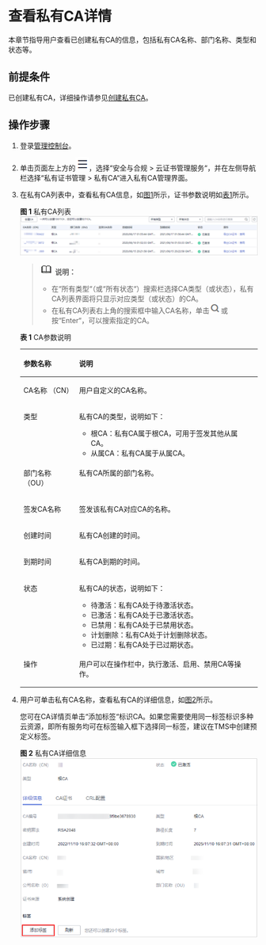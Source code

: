 # 查看私有CA详情<a name="ccm_01_0018"></a>

本章节指导用户查看已创建私有CA的信息，包括私有CA名称、部门名称、类型和状态等。

## 前提条件<a name="zh-cn_topic_0000001124519795_section556861155951"></a>

已创建私有CA，详细操作请参见[创建私有CA](创建私有CA.md)。

## 操作步骤<a name="zh-cn_topic_0000001124519795_section146921116194016"></a>

1.  登录[管理控制台](https://console.huaweicloud.com/)。
2.  单击页面左上方的![](figures/服务列表.png)，选择“安全与合规  \>  云证书管理服务“，并在左侧导航栏选择“私有证书管理  \>  私有CA“进入私有CA管理界面。
3.  在私有CA列表中，查看私有CA信息，如[图1](#zh-cn_topic_0000001124519795_fig1864632765513)所示，证书参数说明如[表1](#zh-cn_topic_0000001124519795_table1731752125212)所示。

    **图 1**  私有CA列表<a name="zh-cn_topic_0000001124519795_fig1864632765513"></a>  
    ![](figures/私有CA列表.png "私有CA列表")

    >![](public_sys-resources/icon-note.gif) **说明：** 
    >-   在“所有类型“（或“所有状态“）搜索栏选择CA类型（或状态），私有CA列表界面将只显示对应类型（或状态）的CA。
    >-   在私有CA列表右上角的搜索框中输入CA名称，单击![](figures/搜索.png)或按“Enter“，可以搜索指定的CA。

    **表 1**  CA参数说明

    <a name="zh-cn_topic_0000001124519795_table1731752125212"></a>
    <table><thead align="left"><tr id="zh-cn_topic_0000001124519795_row17485275216"><th class="cellrowborder" valign="top" width="23.36%" id="mcps1.2.3.1.1"><p id="zh-cn_topic_0000001124519795_p12414527529"><a name="zh-cn_topic_0000001124519795_p12414527529"></a><a name="zh-cn_topic_0000001124519795_p12414527529"></a>参数名称</p>
    </th>
    <th class="cellrowborder" valign="top" width="76.64%" id="mcps1.2.3.1.2"><p id="zh-cn_topic_0000001124519795_p4410529525"><a name="zh-cn_topic_0000001124519795_p4410529525"></a><a name="zh-cn_topic_0000001124519795_p4410529525"></a>说明</p>
    </th>
    </tr>
    </thead>
    <tbody><tr id="zh-cn_topic_0000001124519795_row641052195214"><td class="cellrowborder" valign="top" width="23.36%" headers="mcps1.2.3.1.1 "><p id="zh-cn_topic_0000001124519795_p124352105219"><a name="zh-cn_topic_0000001124519795_p124352105219"></a><a name="zh-cn_topic_0000001124519795_p124352105219"></a>CA名称 （CN）</p>
    </td>
    <td class="cellrowborder" valign="top" width="76.64%" headers="mcps1.2.3.1.2 "><p id="zh-cn_topic_0000001124519795_p20405216521"><a name="zh-cn_topic_0000001124519795_p20405216521"></a><a name="zh-cn_topic_0000001124519795_p20405216521"></a>用户自定义的CA名称。</p>
    </td>
    </tr>
    <tr id="zh-cn_topic_0000001124519795_row71927536541"><td class="cellrowborder" valign="top" width="23.36%" headers="mcps1.2.3.1.1 "><p id="zh-cn_topic_0000001124519795_p2194195314546"><a name="zh-cn_topic_0000001124519795_p2194195314546"></a><a name="zh-cn_topic_0000001124519795_p2194195314546"></a>类型</p>
    </td>
    <td class="cellrowborder" valign="top" width="76.64%" headers="mcps1.2.3.1.2 "><p id="zh-cn_topic_0000001124519795_p41944535549"><a name="zh-cn_topic_0000001124519795_p41944535549"></a><a name="zh-cn_topic_0000001124519795_p41944535549"></a>私有CA的类型，说明如下：</p>
    <a name="zh-cn_topic_0000001124519795_ul2929591558"></a><a name="zh-cn_topic_0000001124519795_ul2929591558"></a><ul id="zh-cn_topic_0000001124519795_ul2929591558"><li>根CA：私有CA属于根CA，可用于签发其他从属CA。</li><li>从属CA：私有CA属于从属CA。</li></ul>
    </td>
    </tr>
    <tr id="zh-cn_topic_0000001124519795_row141252195216"><td class="cellrowborder" valign="top" width="23.36%" headers="mcps1.2.3.1.1 "><p id="zh-cn_topic_0000001124519795_p1617114351620"><a name="zh-cn_topic_0000001124519795_p1617114351620"></a><a name="zh-cn_topic_0000001124519795_p1617114351620"></a>部门名称 （OU）</p>
    </td>
    <td class="cellrowborder" valign="top" width="76.64%" headers="mcps1.2.3.1.2 "><p id="zh-cn_topic_0000001124519795_p97320516115"><a name="zh-cn_topic_0000001124519795_p97320516115"></a><a name="zh-cn_topic_0000001124519795_p97320516115"></a>私有CA所属的部门名称。</p>
    </td>
    </tr>
    <tr id="zh-cn_topic_0000001124519795_row43804325553"><td class="cellrowborder" valign="top" width="23.36%" headers="mcps1.2.3.1.1 "><p id="zh-cn_topic_0000001124519795_p11380183205513"><a name="zh-cn_topic_0000001124519795_p11380183205513"></a><a name="zh-cn_topic_0000001124519795_p11380183205513"></a>签发CA名称</p>
    </td>
    <td class="cellrowborder" valign="top" width="76.64%" headers="mcps1.2.3.1.2 "><p id="zh-cn_topic_0000001124519795_p5380163255512"><a name="zh-cn_topic_0000001124519795_p5380163255512"></a><a name="zh-cn_topic_0000001124519795_p5380163255512"></a>签发该私有CA对应CA的名称。</p>
    </td>
    </tr>
    <tr id="zh-cn_topic_0000001124519795_row153881514185618"><td class="cellrowborder" valign="top" width="23.36%" headers="mcps1.2.3.1.1 "><p id="zh-cn_topic_0000001124519795_p1388111414560"><a name="zh-cn_topic_0000001124519795_p1388111414560"></a><a name="zh-cn_topic_0000001124519795_p1388111414560"></a>创建时间</p>
    </td>
    <td class="cellrowborder" valign="top" width="76.64%" headers="mcps1.2.3.1.2 "><p id="zh-cn_topic_0000001124519795_p18388131485619"><a name="zh-cn_topic_0000001124519795_p18388131485619"></a><a name="zh-cn_topic_0000001124519795_p18388131485619"></a>私有CA创建的时间。</p>
    </td>
    </tr>
    <tr id="zh-cn_topic_0000001124519795_row178769243566"><td class="cellrowborder" valign="top" width="23.36%" headers="mcps1.2.3.1.1 "><p id="zh-cn_topic_0000001124519795_p987717241561"><a name="zh-cn_topic_0000001124519795_p987717241561"></a><a name="zh-cn_topic_0000001124519795_p987717241561"></a>到期时间</p>
    </td>
    <td class="cellrowborder" valign="top" width="76.64%" headers="mcps1.2.3.1.2 "><p id="zh-cn_topic_0000001124519795_p1087772435618"><a name="zh-cn_topic_0000001124519795_p1087772435618"></a><a name="zh-cn_topic_0000001124519795_p1087772435618"></a>私有CA到期的时间。</p>
    </td>
    </tr>
    <tr id="zh-cn_topic_0000001124519795_row034581514542"><td class="cellrowborder" valign="top" width="23.36%" headers="mcps1.2.3.1.1 "><p id="zh-cn_topic_0000001124519795_p123451715185416"><a name="zh-cn_topic_0000001124519795_p123451715185416"></a><a name="zh-cn_topic_0000001124519795_p123451715185416"></a>状态</p>
    </td>
    <td class="cellrowborder" valign="top" width="76.64%" headers="mcps1.2.3.1.2 "><p id="zh-cn_topic_0000001124519795_p1275612415912"><a name="zh-cn_topic_0000001124519795_p1275612415912"></a><a name="zh-cn_topic_0000001124519795_p1275612415912"></a>私有CA的状态，说明如下：</p>
    <a name="zh-cn_topic_0000001124519795_ul39355114576"></a><a name="zh-cn_topic_0000001124519795_ul39355114576"></a><ul id="zh-cn_topic_0000001124519795_ul39355114576"><li>待激活：私有CA处于待激活状态。</li><li>已激活：私有CA处于已激活状态。</li><li>已禁用：私有CA处于已禁用状态。</li><li>计划删除：私有CA处于计划删除状态。</li><li>已过期：私有CA处于已过期状态。</li></ul>
    </td>
    </tr>
    <tr id="zh-cn_topic_0000001124519795_row1450415155182"><td class="cellrowborder" valign="top" width="23.36%" headers="mcps1.2.3.1.1 "><p id="zh-cn_topic_0000001124519795_p125041615151820"><a name="zh-cn_topic_0000001124519795_p125041615151820"></a><a name="zh-cn_topic_0000001124519795_p125041615151820"></a>操作</p>
    </td>
    <td class="cellrowborder" valign="top" width="76.64%" headers="mcps1.2.3.1.2 "><p id="zh-cn_topic_0000001124519795_p450551531817"><a name="zh-cn_topic_0000001124519795_p450551531817"></a><a name="zh-cn_topic_0000001124519795_p450551531817"></a>用户可以在操作栏中，执行激活、启用、禁用CA等操作。</p>
    </td>
    </tr>
    </tbody>
    </table>

4.  用户可单击私有CA名称，查看私有CA的详细信息，如[图2](#fig56195371919)所示。

    您可在CA详情页单击“添加标签“标识CA。如果您需要使用同一标签标识多种云资源，即所有服务均可在标签输入框下选择同一标签，建议在TMS中创建预定义标签。

    **图 2**  私有CA详细信息<a name="fig56195371919"></a>  
    ![](figures/私有CA详细信息.png "私有CA详细信息")

